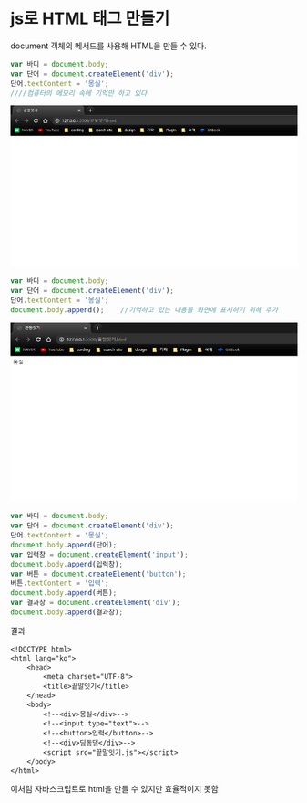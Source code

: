 # js로 HTML 태그 만들기

document 객체의 메서드를 사용해 HTML을 만들 수 있다.

```javascript
var 바디 = document.body;
var 단어 = document.createElement('div');
단어.textContent = '몽실';
////컴퓨터의 메모리 속에 기억만 하고 있다
```

![](../.gitbook/assets/image%20%2822%29.png)

```javascript
var 바디 = document.body;
var 단어 = document.createElement('div');
단어.textContent = '몽실';    
document.body.append();    //기억하고 있는 내용을 화면에 표시하기 위해 추가
```

![](../.gitbook/assets/image%20%2823%29.png)

```javascript
var 바디 = document.body;
var 단어 = document.createElement('div');
단어.textContent = '몽실';
document.body.append(단어);
var 입력창 = document.createElement('input');
document.body.append(입력창);
var 버튼 = document.createElement('button');
버튼.textContent = '입력';
document.body.append(버튼);
var 결과창 = document.createElement('div');
document.body.append(결과창);
```

결과

```markup
<!DOCTYPE html>
<html lang="ko">
    <head>
        <meta charset="UTF-8">
        <title>끝말잇기</title>
    </head>
    <body>
        <!--<div>몽실</div>-->
        <!--<input type="text">-->
        <!--<button>입력</button>-->
        <!--<div>딩동댕</div>-->
        <script src="끝말잇기.js"></script>
    </body>
</html>
```

이처럼 자바스크립트로 html을 만들 수 있지만 효율적이지 못함 

